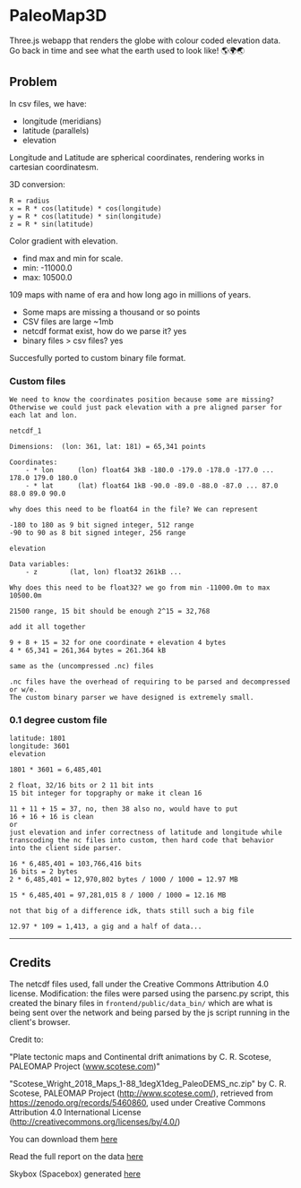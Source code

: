# PaleoMap3D
Three.js webapp that renders the globe with colour coded elevation data. Go back in time and see what the earth used to look like! 🌎🌍🌏

## Problem
In csv files, we have:
- longitude (meridians)
- latitude (parallels)
- elevation

Longitude and Latitude are spherical coordinates, rendering works in cartesian coordinatesm.

3D conversion:
```
R = radius
x = R * cos(latitude) * cos(longitude)
y = R * cos(latitude) * sin(longitude)
z = R * sin(latitude)
```

Color gradient with elevation.
- find max and min for scale.
- min: -11000.0
- max: 10500.0

109 maps with name of era and how long ago in millions of years.

- Some maps are missing a thousand or so points
- CSV files are large ~1mb
- netcdf format exist, how do we parse it? yes
- binary files > csv files? yes

Succesfully ported to custom binary file format.

### Custom files
```
We need to know the coordinates position because some are missing? 
Otherwise we could just pack elevation with a pre aligned parser for each lat and lon.

netcdf_1

Dimensions:  (lon: 361, lat: 181) = 65,341 points

Coordinates:
    - * lon      (lon) float64 3kB -180.0 -179.0 -178.0 -177.0 ... 178.0 179.0 180.0
    - * lat      (lat) float64 1kB -90.0 -89.0 -88.0 -87.0 ... 87.0 88.0 89.0 90.0

why does this need to be float64 in the file? We can represent

-180 to 180 as 9 bit signed integer, 512 range
-90 to 90 as 8 bit signed integer, 256 range

elevation

Data variables:
    - z        (lat, lon) float32 261kB ...

Why does this need to be float32? we go from min -11000.0m to max 10500.0m

21500 range, 15 bit should be enough 2^15 = 32,768

add it all together

9 + 8 + 15 = 32 for one coordinate + elevation 4 bytes
4 * 65,341 = 261,364 bytes = 261.364 kB

same as the (uncompressed .nc) files

.nc files have the overhead of requiring to be parsed and decompressed or w/e. 
The custom binary parser we have designed is extremely small.
```

### 0.1 degree custom file
```
latitude: 1801
longitude: 3601
elevation

1801 * 3601 = 6,485,401

2 float, 32/16 bits or 2 11 bit ints
15 bit integer for topgraphy or make it clean 16

11 + 11 + 15 = 37, no, then 38 also no, would have to put
16 + 16 + 16 is clean
or 
just elevation and infer correctness of latitude and longitude while transcoding the nc files into custom, then hard code that behavior into the client side parser.

16 * 6,485,401 = 103,766,416 bits
16 bits = 2 bytes
2 * 6,485,401 = 12,970,802 bytes / 1000 / 1000 = 12.97 MB

15 * 6,485,401 = 97,281,015 8 / 1000 / 1000 = 12.16 MB

not that big of a difference idk, thats still such a big file

12.97 * 109 = 1,413, a gig and a half of data...

```


----

## Credits
The netcdf files used, fall under the Creative Commons Attribution 4.0 license. Modification: the files were parsed using the parsenc.py script, this created the binary files in `frontend/public/data_bin/` which are what is being sent over the network and being parsed by the js script running in the client's browser.

Credit to:

"Plate tectonic maps and Continental drift animations by C. R. Scotese,
PALEOMAP Project (www.scotese.com)"

"Scotese_Wright_2018_Maps_1-88_1degX1deg_PaleoDEMS_nc.zip" by C. R. Scotese, PALEOMAP Project (http://www.scotese.com/), retrieved from https://zenodo.org/records/5460860, used under Creative Commons Attribution 4.0 International License (http://creativecommons.org/licenses/by/4.0/)

You can download them [here](https://zenodo.org/records/5460860)

Read the full report on the data [here](https://www.earthbyte.org/webdav/ftp/Data_Collections/Scotese_Wright_2018_PaleoDEM/Scotese_Wright2018_PALEOMAP_PaleoDEMs.pdf)

Skybox (Spacebox) generated [here](https://tools.wwwtyro.net/space-3d/index.html#animationSpeed=0.40999401408739444&fov=75.43504464834814&nebulae=false&pointStars=true&resolution=1024&seed=aqywua8jycc&stars=true&sun=true)

